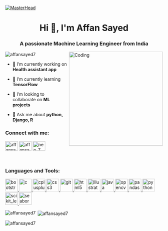 [![MasterHead](https://mir-s3-cdn-cf.behance.net/project_modules/fs/54b6c068097599.5b50bca476b9b.gif)](https://affansayed7.io)
<h1 align="center">Hi 👋, I'm Affan Sayed</h1>
<h3 align="center">A passionate Machine Learning Engineer from India</h3>
<img align='right' alt='Coding' width='300' src='https://noclinks.net/assets/img/softwaredev.gif'>

<p align="left"> <img src="https://komarev.com/ghpvc/?username=affansayed7&label=Profile%20views&color=0e75b6&style=flat" alt="affansayed7" /> </p>

- 🔭 I’m currently working on **Health assistant app**

- 🌱 I’m currently learning **TensorFlow**

- 👯 I’m looking to collaborate on **ML projects**

- 💬 Ask me about **python, Django, R**


<h3 align="left">Connect with me:</h3>
<p align="left">
<a href="https://twitter.com/affansayed21" target="blank"><img align="center" src="https://cliply.co/wp-content/uploads/2019/07/371907030_TWITTER_ICON_TRANSPARENT_400.gif" alt="affansayed21" height="30" width="40" /></a>
<a href="https://linkedin.com/in/affansayed" target="blank"><img align="center" src="https://cliply.co/wp-content/uploads/2021/02/372102050_LINKEDIN_ICON_TRANSPARENT_1080.gif" alt="affansayed" height="30" width="40" /></a>
<a href="https://www.hackerrank.com/neo_7" target="blank"><img align="center" src="https://cdn4.iconfinder.com/data/icons/logos-and-brands/512/160_Hackerrank_logo_logos-512.png" alt="neo_7" height="30" width="40" /></a>
</p>
<br>
<h3 align="left">Languages and Tools:</h3>
<p align="left"> <a href="https://getbootstrap.com" target="_blank" rel="noreferrer"> <img src="https://upload.wikimedia.org/wikipedia/commons/thumb/b/b2/Bootstrap_logo.svg/1280px-Bootstrap_logo.svg.png" alt="bootstrap" width="40" height="40"/> </a> <a href="https://www.cprogramming.com/" target="_blank" rel="noreferrer"> <img src="https://upload.wikimedia.org/wikipedia/commons/thumb/1/18/C_Programming_Language.svg/1200px-C_Programming_Language.svg.png" alt="c" width="40" height="40"/> </a> <a href="https://www.w3schools.com/cpp/" target="_blank" rel="noreferrer"> <img src="https://upload.wikimedia.org/wikipedia/commons/thumb/1/18/ISO_C%2B%2B_Logo.svg/1822px-ISO_C%2B%2B_Logo.svg.png" alt="cplusplus" width="40" height="40"/> </a> <a href="https://www.w3schools.com/css/" target="_blank" rel="noreferrer"> <img src="https://cdn.pixabay.com/photo/2017/08/05/11/16/logo-2582747_1280.png" alt="css3" width="40" height="40"/> </a> <a href="https://git-scm.com/" target="_blank" rel="noreferrer"> <img src="https://www.vectorlogo.zone/logos/git-scm/git-scm-icon.svg" alt="git" width="40" height="40"/> </a> <a href="https://www.w3.org/html/" target="_blank" rel="noreferrer"> <img src="https://cdn.pixabay.com/photo/2017/08/05/11/16/logo-2582748_960_720.png" alt="html5" width="40" height="40"/> </a> <a href="https://www.adobe.com/in/products/illustrator.html" target="_blank" rel="noreferrer"> <img src="https://www.vectorlogo.zone/logos/adobe_illustrator/adobe_illustrator-icon.svg" alt="illustrator" width="40" height="40"/> </a> <a href="https://www.java.com" target="_blank" rel="noreferrer"> <img src="https://logos-world.net/wp-content/uploads/2022/07/Java-Logo.png" alt="java" width="40" height="40"/> </a> <a href="https://opencv.org/" target="_blank" rel="noreferrer"> <img src="https://www.vectorlogo.zone/logos/opencv/opencv-icon.svg" alt="opencv" width="40" height="40"/> </a> <a href="https://pandas.pydata.org/" target="_blank" rel="noreferrer"> <img src="https://pandas.pydata.org/static/img/favicon_white.ico" alt="pandas" width="40" height="40"/> </a> <a href="https://www.python.org" target="_blank" rel="noreferrer"> <img src="https://upload.wikimedia.org/wikipedia/commons/thumb/c/c3/Python-logo-notext.svg/1869px-Python-logo-notext.svg.png" alt="python" width="40" height="40"/> </a> <a href="https://scikit-learn.org/" target="_blank" rel="noreferrer"> <img src="https://upload.wikimedia.org/wikipedia/commons/0/05/Scikit_learn_logo_small.svg" alt="scikit_learn" width="40" height="40"/> </a> <a href="https://seaborn.pydata.org/" target="_blank" rel="noreferrer"> <img src="https://seaborn.pydata.org/_images/logo-mark-lightbg.svg" alt="seaborn" width="40" height="40"/> </a> </p>

<p><img align="left" src="https://github-readme-stats-sigma-five.vercel.app/api/top-langs?username=affansayed7&show_icons=true&locale=en&layout=compact" alt="affansayed7" /></p>

<p>&nbsp;<img align="center" src="https://github-readme-stats-sigma-five.vercel.app/api?username=affansayed7&show_icons=true&locale=en" alt="affansayed7" /></p>

<p><img align="center" src="https://github-readme-streak-stats.herokuapp.com/?user=affansayed7&" alt="affansayed7" /></p>
